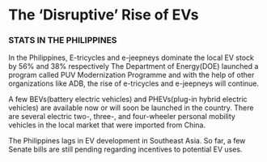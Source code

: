 # The ‘Disruptive’ Rise of EVs 





### STATS IN THE PHILIPPINES

In the Philippines, E-tricycles and e-jeepneys dominate the local EV stock by 56% and 38% respectively The Department of Energy(DOE) launched a program called PUV Modernization Programme and with the help of other organizations like ADB, the rise of e-tricycles and e-jeepneys will continue.

A few BEVs(battery electric vehicles) and PHEVs(plug-in hybrid electric vehicles) are available now or will soon be launched in the country. There are several electric two-, three-, and four-wheeler personal mobility vehicles in the local market that were imported from China.

The Philippines lags in EV development in Southeast Asia. So far, a few Senate bills are still pending regarding incentives to potential EV uses. 

